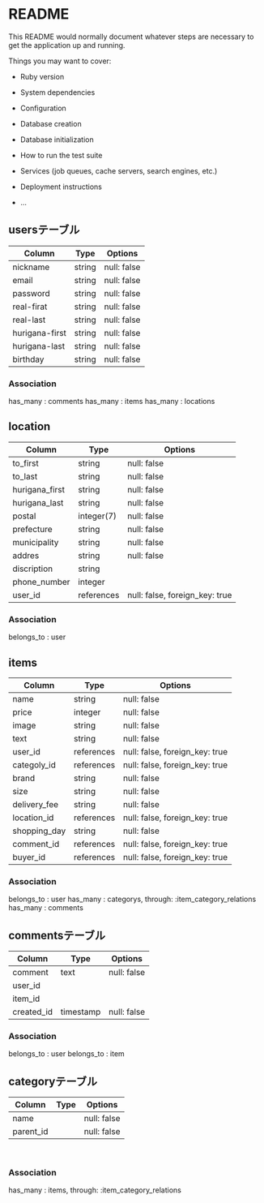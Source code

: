 # README

This README would normally document whatever steps are necessary to get the
application up and running.

Things you may want to cover:

* Ruby version

* System dependencies

* Configuration

* Database creation

* Database initialization

* How to run the test suite

* Services (job queues, cache servers, search engines, etc.)

* Deployment instructions

* ...



## usersテーブル 
|Column|Type|Options|
|------|----|-------|
|nickname|string|null: false|
|email|string|null: false|
|password|string|null: false|
|real-firat|string|null: false|
|real-last|string|null: false|
|hurigana-first| string| null: false|
|hurigana-last| string| null: false|
|birthday| string| null: false|
### Association
  has_many : comments
  has_many : items
  has_many : locations 


##  location
|Column|Type|Options|
|------|----|-------|
|to_first|string|null: false|
|to_last|string|null: false|
|hurigana_first|string|null: false|
|hurigana_last|string|null: false|
|postal|integer(7)|null: false|
|prefecture|string|null: false|
|municipality|string|null: false|
|addres|string|null: false|
|discription|string|
|phone_number|integer|
|user_id|references|null: false, foreign_key: true|
### Association
  belongs_to : user


##  items
|Column|Type|Options|
|------|----|-------|
|name|string|null: false|
|price|integer|null: false|
|image|string|null: false|
|text|string|null: false|
|user_id|references|null: false, foreign_key: true|
|categoly_id|references|null: false, foreign_key: true|
|brand|string|null: false|
|size|string|null: false|
|delivery_fee|string|null: false|
|location_id|references|null: false, foreign_key: true|
|shopping_day|string|null: false|
|comment_id|references|null: false, foreign_key: true|
|buyer_id|references|null: false, foreign_key: true|


### Association
  belongs_to : user
  has_many : categorys, through: :item_category_relations
  has_many : comments
  


## commentsテーブル
|Column|Type|Options|
|------|----|-------|
|comment|text|null: false|
|user_id|||
|item_id|||
|created_id|timestamp|null: false|

### Association
  belongs_to : user
  belongs_to : item





## categoryテーブル 
|Column|Type|Options|
|------|----|-------|
|name||null: false|
|parent_id||null: false|
 
### Association
  has_many : items, through: :item_category_relations







